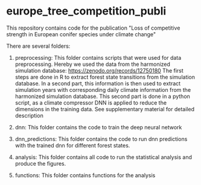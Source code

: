 # europe_tree_competition_publi
This repository contains code for the publication "Loss of competitive strength in European conifer species under climate change"  

There are several folders:
1. preprocessing: 
   This folder contains scripts that were used for data preprocessing. Hereby we used the data from the harmonized simulation database: https://zenodo.org/records/12750180
   The first steps are done in R to extract forest state transitions from the simulation database.
   In a second part, this information is then used to extract simulation years with corresponding daily climate information from the harmonized simulation database.
   This second part is done in a python script, as a climate compressor DNN is applied to reduce the dimensions in the training data. See supplementary material for detailed description
   
   
2. dnn: 
  This folder contains the code to train the deep neural network


3. dnn_predictions: 
   This folder contains the code to run dnn predictions with the trained dnn for different forest states.

4. analysis: 
   This folder contains all code to run the statistical analysis and produce the figures.

5. functions: This folder contains functions for the analysis
